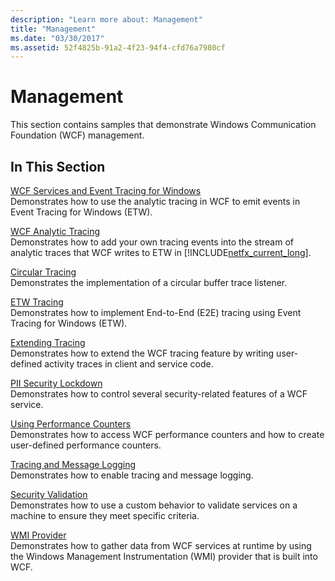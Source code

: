 ```yaml
---
description: "Learn more about: Management"
title: "Management"
ms.date: "03/30/2017"
ms.assetid: 52f4825b-91a2-4f23-94f4-cfd76a7980cf
---
```

# Management

This section contains samples that demonstrate Windows Communication Foundation (WCF) management.  
  
## In This Section  

 [WCF Services and Event Tracing for Windows](wcf-services-and-event-tracing-for-windows.md)  
 Demonstrates how to use the analytic tracing in WCF to emit events in Event Tracing for Windows (ETW).  
  
 [WCF Analytic Tracing](wcf-analytic-tracing.md)  
 Demonstrates how to add your own tracing events into the stream of analytic traces that WCF writes to ETW in [!INCLUDE[netfx_current_long](../../../../includes/netfx-current-long-md.md)].  
  
 [Circular Tracing](circular-tracing.md)  
 Demonstrates the implementation of a circular buffer trace listener.  
  
 [ETW Tracing](etw-tracing.md)  
 Demonstrates how to implement End-to-End (E2E) tracing using Event Tracing for Windows (ETW).  
  
 [Extending Tracing](extending-tracing.md)  
 Demonstrates how to extend the WCF tracing feature by writing user-defined activity traces in client and service code.  
  
 [PII Security Lockdown](pii-security-lockdown.md)  
 Demonstrates how to control several security-related features of a WCF service.  
  
 [Using Performance Counters](using-performance-counters.md)  
 Demonstrates how to access WCF performance counters and how to create user-defined performance counters.  
  
 [Tracing and Message Logging](tracing-and-message-logging.md)  
 Demonstrates how to enable tracing and message logging.  
  
 [Security Validation](security-validation.md)  
 Demonstrates how to use a custom behavior to validate services on a machine to ensure they meet specific criteria.  
  
 [WMI Provider](wmi-provider.md)  
 Demonstrates how to gather data from WCF services at runtime by using the Windows Management Instrumentation (WMI) provider that is built into WCF.
